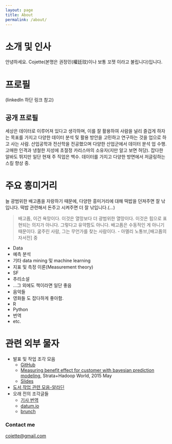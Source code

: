 ```yaml
---
layout: page
title: About
permalink: /about/
---
```



# 소개 및 인사 
안녕하세요. Cojette(본명은 권정민(權廷玟)이나 보통 꼬젯 이라고 불립니다)입니다.

# 프로필
(linkedIn 하단 링크 참고)

## 공개 프로필 
세상은 데이터로 이루어져 있다고 생각하며, 이를 잘 활용하여 사람을 널리 즐겁게 하자는 목표를 가지고 다양한 데이터 분석 및 활용 방안을 고민하고 연구하는 것을 업으로 하고 사는 사람. 산업공학과 전산학을 전공했으며 다양한 산업군에서 데이터 분석 업 수행. 고매한 인격과 냉철한 지성에 초절정 카리스마의 소유자(지만 알고 보면 허당). 잡다한 알바도 뛰지만 일단 현재 주 직업은 백수. 데이터를 가지고 다양한 방면에서 저글링하는 스킬 향상 중.

# 주요 흥미거리 
늘 광범위한 배고픔을 자랑하기 때문에, 다양한 흥미거리에 대해 떡밥을 던져주면 잘 낚입니다. 떡밥 관련해서 돈주고 시켜주면 더 잘 낚입니다.(...)

>배고픔, 이건 욕망이다. 이것은 열망보다 더 광범위한 열망이다. 이것은 힘으로 표현되는 의지가 아니다. 그렇다고 유약함도 아니다. 배고픔은 수동적인 게 아니기 때문이다. 굶주린 사람, 그는 무언가를 찾는 사람이다. - 아멜리 노통브,[배고픔의 자서전] 중

* Data
* 예측 분석
* 기타 data mining 및 machine learning
* 지표 및 측정 이론(Measurement theory)
* SF
* 추리소설
* ...그 외에도 책이라면 일단 좋음
* 음악들
* 영화들 도 잡다하게 좋아함.
* R
* Python
* 번역
* etc.

# 관련 외부 물자 
* 발표 및 작업 조각 모음
  * [GitHub](https://github.com/cojette)
  * [Measuring benefit effect for customer with bayesian prediction modeling](http://strataconf.com/big-data-conference-uk-2015/public/schedule/detail/39592), Strata+Hadoop World, 2015 May
  * [Slides](http://www.slideshare.net/cojette)
* [도서 작업 관련 모음-알라딘](http://www.aladin.co.kr/author/wauthor_overview.aspx?AuthorSearch=@2477250)
* 오래 전의 조각글들
  * [기사 번역](http://cojette-wiki.appspot.com/기사_번역)
  * [datum.io](http://datum.io)
  * [brunch](http://brunch.co.kr/@cojette)

### Contact me
[cojette@gmail.com](mailto:cojette@gmail.com)
